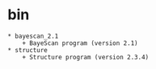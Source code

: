 bin
====
	* bayescan_2.1
		+ BayeScan program (version 2.1)
	* structure
		+ Structure program (version 2.3.4)

